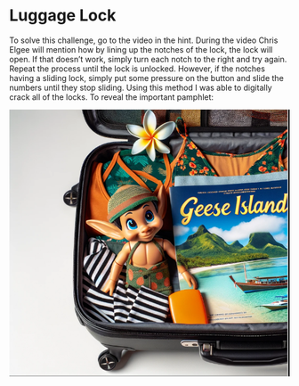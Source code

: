 # Luggage Lock
To solve this challenge, go to the video in the hint. During the video Chris Elgee will mention how by lining up the notches of the lock, the lock will open. If that doesn’t work, simply turn each notch to the right and try again. Repeat the process until the lock is unlocked. However, if the notches having a sliding lock, simply put some pressure on the button and slide the numbers until they stop sliding. Using this method I was able to digitally crack all of the locks. To reveal the important pamphlet:

![](../images/Luggage-Lock.png)
